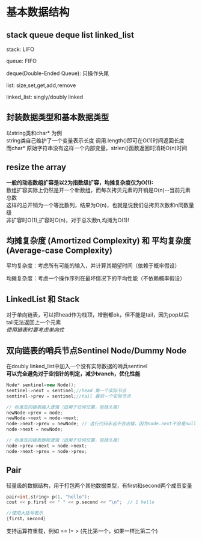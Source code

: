 # 基本数据结构
## stack queue deque list linked_list
stack: LIFO  

queue: FIFO  

deque(Double-Ended Queue): 只操作头尾  

list: size,set,get,add,remove

linked_list: singly/doubly linked
## 封装数据类型和基本数据类型
以string类和char* 为例  
string类自己维护了一个变量表示长度 调用.length()即可在O(1)时间返回长度  
而char* 原始字符串没有这样一个内部变量，strlen()函数返回时消耗O(n)时间

## resize the array
**一般的动态数组扩容是以2为指数级扩容，均摊复杂度仅为O(1):**  
数组扩容实际上仍然是开一个新数组，而每次拷贝元素的开销是O(n)--当前元素总数  
这样的总开销为一个等比数列，结果为O(n)，也就是说我们总拷贝次数和n同数量级  
非扩容时O(1),扩容时O(n)，对于总次数n,均摊为O(1)!
## 均摊复杂度 (Amortized Complexity)​​ 和 ​​平均复杂度 (Average-case Complexity)​​ 
平均复杂度​​：考虑所有可能的输入，并计算其期望时间（依赖于概率假设）


​​均摊复杂度​​：考虑一个操作序列在最坏情况下的平均性能（不依赖概率假设）
## LinkedList 和 Stack
对于单向链表，可以把head作为栈顶，增删都ok，但不能是tail，因为pop以后tail无法返回上一个元素  
*使用链表时要考虑单向性*
## 双向链表的哨兵节点Sentinel Node/Dummy Node
在doubly linked_list中加入一个没有实际数据的哨兵sentinel  
**可以完全避免对于空指针的判定，减少branch，优化性能**
```cpp
Node* sentinel=new Node();
sentinel->next = sentinel;//head 第一个实际节点
sentinel->prev = sentinel;//tail 最后一个实际节点

// 标准双向链表插入逻辑（适用于任何位置，包括头尾）
newNode->prev = node;
newNode->next = node->next;
node->next->prev = newNode; // 这行代码永远不会出错，因为node.next不会是null（至少是哨兵）
node->next = newNode;

// 标准双向链表删除逻辑（适用于任何位置，包括头尾）
node->prev->next = node->next;
node->next->prev = node->prev;
```
## Pair
轻量级的数据结构，用于打包两个其他数据类型，有first和second两个成员变量
```cpp
pair<int,string> p(1, "hello");
cout << p.first << " " << p.second << "\n";  // 1 hello

//使用大括号表示
{first，second}
```
支持运算符重载，例如 == != >   (先比第一个，如果一样比第二个)
